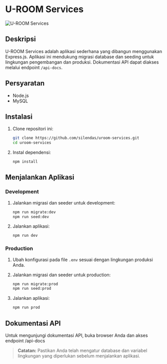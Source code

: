# U-ROOM Services

![U-ROOM Services](https://via.placeholder.com/800x200.png?text=U-ROOM+Services)

## Deskripsi

U-ROOM Services adalah aplikasi sederhana yang dibangun menggunakan Express.js. Aplikasi ini mendukung migrasi database dan seeding untuk lingkungan pengembangan dan produksi. Dokumentasi API dapat diakses melalui endpoint `/api-docs`.

## Persyaratan

- Node.js
- MySQL

## Instalasi

1. Clone repositori ini:
   ```bash
   git clone https://github.com/silendas/uroom-services.git
   cd uroom-services
   ```

2. Instal dependensi:
   ```bash
   npm install
   ```

## Menjalankan Aplikasi

### Development

1. Jalankan migrasi dan seeder untuk development:
   ```bash
   npm run migrate:dev
   npm run seed:dev
   ```

2. Jalankan aplikasi:
   ```bash
   npm run dev
   ```

### Production

1. Ubah konfigurasi pada file `.env` sesuai dengan lingkungan produksi Anda.

2. Jalankan migrasi dan seeder untuk production:
   ```bash
   npm run migrate:prod
   npm run seed:prod
   ```

3. Jalankan aplikasi:
   ```bash
   npm run prod
   ```

## Dokumentasi API

Untuk mengunjungi dokumentasi API, buka browser Anda dan akses endpoint /api-docs

> **Catatan:** Pastikan Anda telah mengatur database dan variabel lingkungan yang diperlukan sebelum menjalankan aplikasi.


